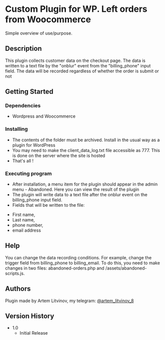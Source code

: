 # Custom Plugin for WP. Left orders from Woocommerce

Simple overview of use/purpose.

## Description

This plugin collects customer data on the checkout page.
The data is written to a text file by the "onblur" event from the "billing_phone" input field. The data will be recorded regardless of whether the order is submit or not

## Getting Started


### Dependencies

* Wordpress and Woocommerce

### Installing

* The contents of the folder must be archived. Install in the usual way as a plugin for WordPress
* You may need to make the client_data_log.txt file accessible as 777. This is done on the server where the site is hosted
* That's all !

### Executing program

* After installation, a menu item for the plugin should appear in the admin menu - Abandoned. Here you can view the result of the plugin
* The plugin will write data to a text file after the onblur event on the billing_phone input field.
* Fields that will be written to the file:
- First name,
- Last name,
- phone number,
- email address

## Help

You can change the data recording conditions. For example, change the trigger field from billing_phone to billing_email.
To do this, you need to make changes in two files: abandoned-orders.php and /assets/abandoned-scripts.js.

## Authors

Plugin made by Artem Litvinov, my telegram:
[@artem_litvinov_8](https://t.me/artem_litvinov_8)

## Version History

* 1.0
    * Initial Release